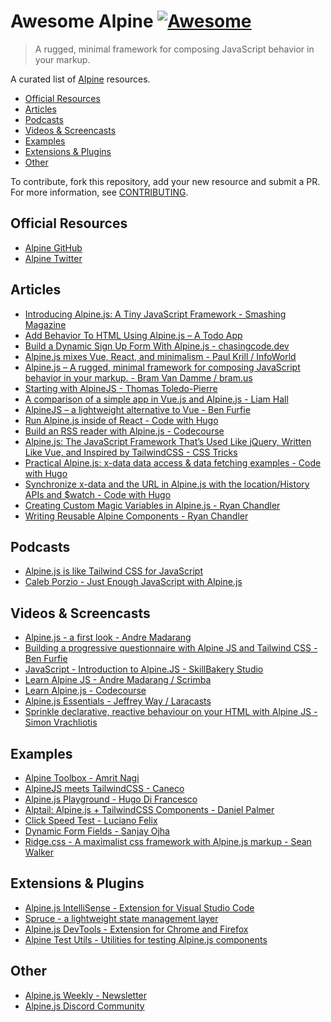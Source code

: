 # Awesome Alpine [![Awesome](https://cdn.rawgit.com/sindresorhus/awesome/d7305f38d29fed78fa85652e3a63e154dd8e8829/media/badge.svg)](https://github.com/sindresorhus/awesome)

> A rugged, minimal framework for composing JavaScript behavior in your markup.

A curated list of [Alpine](https://github.com/alpinejs/alpine) resources.

<!-- TOC -->

* [Official Resources](#official-resources)
* [Articles](#articles)
* [Podcasts](#podcasts)
* [Videos & Screencasts](#videos--screencasts)
* [Examples](#examples)
* [Extensions & Plugins](#extensions--plugins)
* [Other](#other)

<!-- /TOC -->

To contribute, fork this repository, add your new resource and submit a PR. For more information, see [CONTRIBUTING](/CONTRIBUTING.md).

## Official Resources

* [Alpine GitHub](https://github.com/alpinejs/alpine)
* [Alpine Twitter](https://twitter.com/Alpine_JS)

## Articles

* [Introducing Alpine.js: A Tiny JavaScript Framework - Smashing Magazine](https://www.smashingmagazine.com/2020/03/introduction-alpinejs-javascript-framework/)
* [Add Behavior To HTML Using Alpine.js – A Todo App](https://lukasznojek.com/blog/2020/02/add-behavior-to-html-using-alpine-js-a-todo-app/?utm_content=bufferbb4ff&utm_medium=social&utm_source=twitter.com&utm_campaign=buffer)
* [Build a Dynamic Sign Up Form With Alpine.js - chasingcode.dev](https://chasingcode.dev/blog/build-signup-form-with-alpinejs/)
* [Alpine.js mixes Vue, React, and minimalism - Paul Krill / InfoWorld](https://www.infoworld.com/article/3527958/alpinejs-mixes-vue-react-and-minimalism.html)
* [Alpine.js – A rugged, minimal framework for composing JavaScript behavior in your markup. - Bram Van Damme / bram.us](https://www.bram.us/2020/01/14/alpine-js-a-rugged-minimal-framework-for-composing-javascript-behavior-in-your-markup/)
* [Starting with AlpineJS - Thomas Toledo-Pierre](https://dev.to/nugetchar/starting-with-alpinejs-hjn)
* [A comparison of a simple app in Vue.js and Alpine.js - Liam Hall](https://medium.com/@wearethreebears/a-comparison-of-a-simple-app-in-vue-js-and-alpine-js-2a8c57f8b0e3)
* [AlpineJS – a lightweight alternative to Vue - Ben Furfie](https://benfurfie.co.uk/articles/alpinejs-a-lightweight-alternative-to-vue)
* [Run Alpine.js inside of React - Code with Hugo](https://codewithhugo.com/alpine-js-react/)
* [Build an RSS reader with Alpine.js - Codecourse](https://blog.codecourse.com/build-an-rss-reader-with-alpine-js/)
* [Alpine.js: The JavaScript Framework That’s Used Like jQuery, Written Like Vue, and Inspired by TailwindCSS - CSS Tricks](https://css-tricks.com/alpine-js-the-javascript-framework-thats-used-like-jquery-written-like-vue-and-inspired-by-tailwindcss/)
* [Practical Alpine.js: x-data data access & data fetching examples - Code with Hugo](https://codewithhugo.com/alpinejs-x-data-fetching/)
* [Synchronize x-data and the URL in Alpine.js with the location/History APIs and $watch - Code with Hugo](https://codewithhugo.com/alpinejs-x-data-watch-url/)
* [Creating Custom Magic Variables in Alpine.js - Ryan Chandler](https://ryangjchandler.co.uk/articles/creating-custom-magic-variables-in-alpinejs)
* [Writing Reusable Alpine Components - Ryan Chandler](https://ryangjchandler.co.uk/articles/writing-reusable-alpine-components)

## Podcasts
* [Alpine.js is like Tailwind CSS for JavaScript](https://devmode.fm/episodes/alpine-js-is-like-tailwind-css-for-javascript)
* [Caleb Porzio - Just Enough JavaScript with Alpine.js](http://www.fullstackradio.com/132)

## Videos & Screencasts

* [Alpine.js - a first look - Andre Madarang](https://www.youtube.com/watch?v=2pQ_WDqXkWs)
* [Building a progressive questionnaire with Alpine JS and Tailwind CSS - Ben Furfie](https://www.youtube.com/watch?v=BTAXnBFJWCY)
* [JavaScript - Introduction to Alpine.JS - SkillBakery Studio](https://www.youtube.com/channel/UCLTJ8_N2bzhidCNGt_692Ug/search?query=Javascript+-+Learn+Alpine.js)
* [Learn Alpine JS - Andre Madarang / Scrimba](https://scrimba.com/g/galpinejs)
* [Learn Alpine.js - Codecourse](https://codecourse.com/courses/learn-alpine-js)
* [Alpine.js Essentials - Jeffrey Way / Laracasts](https://laracasts.com/series/alpine-essentials)
* [Sprinkle declarative, reactive behaviour on your HTML with Alpine JS - Simon Vrachliotis](https://egghead.io/playlists/sprinkle-declarative-reactive-behaviour-on-your-html-with-alpine-js-5f8b)

## Examples

* [Alpine Toolbox - Amrit Nagi](https://www.alpinetoolbox.com/)
* [AlpineJS meets TailwindCSS - Caneco](https://codepen.io/collection/XqVbyQ)
* [Alpine.js Playground - Hugo Di Francesco](https://github.com/HugoDF/alpinejs-playground)
* [Alptail: Alpine.js + TailwindCSS Components - Daniel Palmer](https://www.alptail.com/)
* [Click Speed Test - Luciano Felix](https://codepen.io/FelixLuciano/pen/MWavXmy)
* [Dynamic Form Fields - Sanjay Ojha](https://codepen.io/sanjayojha/pen/qBONdVm)
* [Ridge.css - A maximalist css framework with Alpine.js markup - Sean Walker](https://github.com/swlkr/ridgecss)

## Extensions & Plugins

* [Alpine.js IntelliSense - Extension for Visual Studio Code](https://marketplace.visualstudio.com/items?itemName=adrianwilczynski.alpine-js-intellisense)
* [Spruce - a lightweight state management layer](https://github.com/ryangjchandler/spruce)
* [Alpine.js DevTools - Extension for Chrome and Firefox](https://github.com/Te7a-Houdini/alpinejs-devtools)
* [Alpine Test Utils - Utilities for testing Alpine.js components](https://github.com/HugoDF/alpine-test-utils)


## Other

* [Alpine.js Weekly - Newsletter](https://alpinejs.codewithhugo.com/newsletter)
* [Alpine.js Discord Community](https://discord.gg/CGmj5nq)

